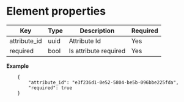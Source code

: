# Element properties


| Key           | Type |Description  | Required |
|---------------|------|--------------|----------|
| attribute_id    |  uuid | Attribute Id         | Yes      |
| required    | bool   | Is attribute required       | Yes      |

**Example**

```
    {
        "attribute_id": "e3f236d1-0e52-5804-be5b-096bbe225fda",
        "required": true
    }
```

